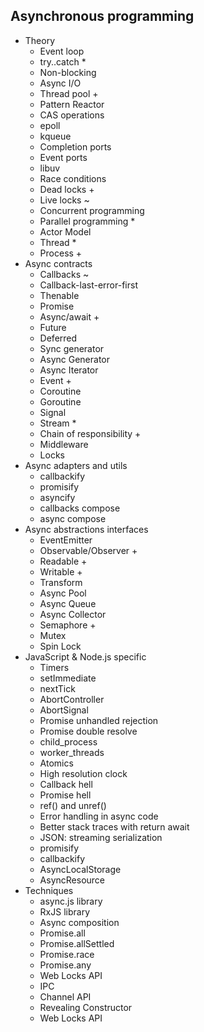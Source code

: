 ## Asynchronous programming

- Theory
  - Event loop
  - try..catch *
  - Non-blocking
  - Async I/O
  - Thread pool +
  - Pattern Reactor
  - CAS operations
  - epoll
  - kqueue
  - Completion ports
  - Event ports
  - libuv
  - Race conditions
  - Dead locks +
  - Live locks ~
  - Concurrent programming
  - Parallel programming *
  - Actor Model
  - Thread *
  - Process +
- Async contracts
  - Callbacks ~
  - Callback-last-error-first
  - Thenable
  - Promise
  - Async/await +
  - Future
  - Deferred
  - Sync generator
  - Async Generator
  - Async Iterator
  - Event +
  - Coroutine
  - Goroutine
  - Signal
  - Stream *
  - Chain of responsibility +
  - Middleware
  - Locks
- Async adapters and utils
  - callbackify
  - promisify
  - asyncify
  - callbacks compose
  - async compose
- Async abstractions interfaces
  - EventEmitter
  - Observable/Observer +
  - Readable +
  - Writable +
  - Transform
  - Async Pool
  - Async Queue
  - Async Collector
  - Semaphore +
  - Mutex
  - Spin Lock
- JavaScript & Node.js specific
  - Timers
  - setImmediate
  - nextTick
  - AbortController
  - AbortSignal
  - Promise unhandled rejection
  - Promise double resolve
  - child_process
  - worker_threads
  - Atomics
  - High resolution clock
  - Callback hell
  - Promise hell
  - ref() and unref()
  - Error handling in async code
  - Better stack traces with return await
  - JSON: streaming serialization
  - promisify
  - callbackify
  - AsyncLocalStorage
  - AsyncResource
- Techniques
  - async.js library
  - RxJS library
  - Async composition
  - Promise.all
  - Promise.allSettled
  - Promise.race
  - Promise.any
  - Web Locks API
  - IPC
  - Channel API
  - Revealing Constructor
  - Web Locks API
